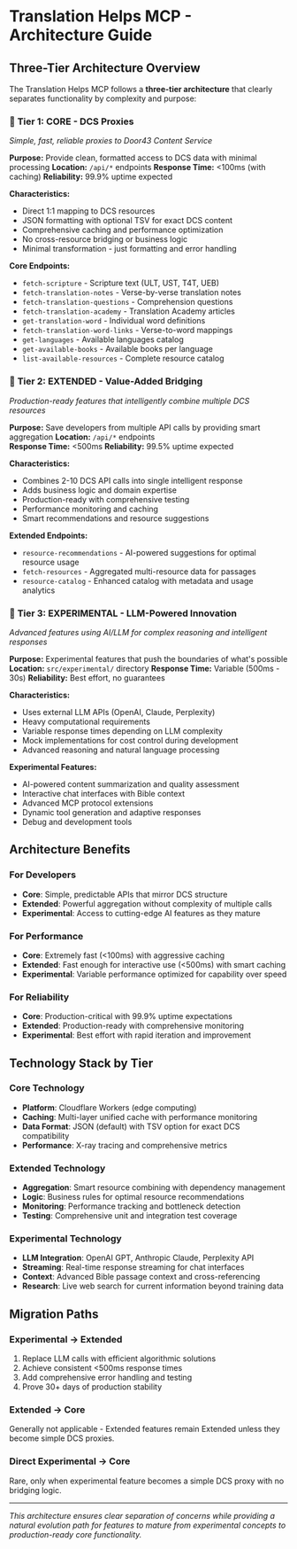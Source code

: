 # Translation Helps MCP - Architecture Guide

## Three-Tier Architecture Overview

The Translation Helps MCP follows a **three-tier architecture** that clearly separates functionality by complexity and purpose:

### 🔧 **Tier 1: CORE - DCS Proxies** 
*Simple, fast, reliable proxies to Door43 Content Service*

**Purpose:** Provide clean, formatted access to DCS data with minimal processing
**Location:** `/api/*` endpoints
**Response Time:** <100ms (with caching)
**Reliability:** 99.9% uptime expected

**Characteristics:**
- Direct 1:1 mapping to DCS resources
- JSON formatting with optional TSV for exact DCS content
- Comprehensive caching and performance optimization  
- No cross-resource bridging or business logic
- Minimal transformation - just formatting and error handling

**Core Endpoints:**
- `fetch-scripture` - Scripture text (ULT, UST, T4T, UEB)
- `fetch-translation-notes` - Verse-by-verse translation notes
- `fetch-translation-questions` - Comprehension questions
- `fetch-translation-academy` - Translation Academy articles
- `get-translation-word` - Individual word definitions
- `fetch-translation-word-links` - Verse-to-word mappings
- `get-languages` - Available languages catalog
- `get-available-books` - Available books per language
- `list-available-resources` - Complete resource catalog

### 🚀 **Tier 2: EXTENDED - Value-Added Bridging**
*Production-ready features that intelligently combine multiple DCS resources*

**Purpose:** Save developers from multiple API calls by providing smart aggregation
**Location:** `/api/*` endpoints  
**Response Time:** <500ms
**Reliability:** 99.5% uptime expected

**Characteristics:**
- Combines 2-10 DCS API calls into single intelligent response
- Adds business logic and domain expertise
- Production-ready with comprehensive testing
- Performance monitoring and caching
- Smart recommendations and resource suggestions

**Extended Endpoints:**
- `resource-recommendations` - AI-powered suggestions for optimal resource usage
- `fetch-resources` - Aggregated multi-resource data for passages
- `resource-catalog` - Enhanced catalog with metadata and usage analytics

### 🧪 **Tier 3: EXPERIMENTAL - LLM-Powered Innovation**
*Advanced features using AI/LLM for complex reasoning and intelligent responses*

**Purpose:** Experimental features that push the boundaries of what's possible
**Location:** `src/experimental/` directory
**Response Time:** Variable (500ms - 30s)
**Reliability:** Best effort, no guarantees

**Characteristics:**
- Uses external LLM APIs (OpenAI, Claude, Perplexity)
- Heavy computational requirements
- Variable response times depending on LLM complexity
- Mock implementations for cost control during development
- Advanced reasoning and natural language processing

**Experimental Features:**
- AI-powered content summarization and quality assessment
- Interactive chat interfaces with Bible context
- Advanced MCP protocol extensions
- Dynamic tool generation and adaptive responses
- Debug and development tools

## Architecture Benefits

### For Developers
- **Core**: Simple, predictable APIs that mirror DCS structure
- **Extended**: Powerful aggregation without complexity of multiple calls  
- **Experimental**: Access to cutting-edge AI features as they mature

### For Performance
- **Core**: Extremely fast (<100ms) with aggressive caching
- **Extended**: Fast enough for interactive use (<500ms) with smart caching
- **Experimental**: Variable performance optimized for capability over speed

### For Reliability  
- **Core**: Production-critical with 99.9% uptime expectations
- **Extended**: Production-ready with comprehensive monitoring
- **Experimental**: Best effort with rapid iteration and improvement

## Technology Stack by Tier

### Core Technology
- **Platform**: Cloudflare Workers (edge computing)
- **Caching**: Multi-layer unified cache with performance monitoring
- **Data Format**: JSON (default) with TSV option for exact DCS compatibility
- **Performance**: X-ray tracing and comprehensive metrics

### Extended Technology  
- **Aggregation**: Smart resource combining with dependency management
- **Logic**: Business rules for optimal resource recommendations
- **Monitoring**: Performance tracking and bottleneck detection
- **Testing**: Comprehensive unit and integration test coverage

### Experimental Technology
- **LLM Integration**: OpenAI GPT, Anthropic Claude, Perplexity API
- **Streaming**: Real-time response streaming for chat interfaces
- **Context**: Advanced Bible passage context and cross-referencing
- **Research**: Live web search for current information beyond training data

## Migration Paths

### Experimental → Extended
1. Replace LLM calls with efficient algorithmic solutions
2. Achieve consistent <500ms response times
3. Add comprehensive error handling and testing  
4. Prove 30+ days of production stability

### Extended → Core
Generally not applicable - Extended features remain Extended unless they become simple DCS proxies.

### Direct Experimental → Core  
Rare, only when experimental feature becomes a simple DCS proxy with no bridging logic.

---

*This architecture ensures clear separation of concerns while providing a natural evolution path for features to mature from experimental concepts to production-ready core functionality.*
